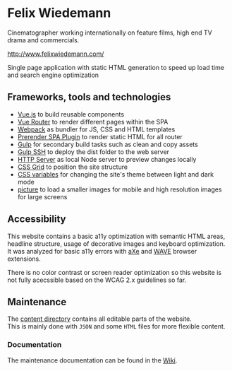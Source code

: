 # Felix Wiedemann

Cinematographer working internationally on feature films, high end TV drama and commercials. 

http://www.felixwiedemann.com/

Single page application with static HTML generation to speed up load time and search engine optimization

## Frameworks, tools and technologies

- [Vue.js](https://vuejs.org/) to build reusable components
- [Vue Router](https://router.vuejs.org/) to render different pages within the SPA
- [Webpack](https://webpack.js.org/) as bundler for JS, CSS and HTML templates
- [Prerender SPA Plugin](https://github.com/chrisvfritz/prerender-spa-plugin) to render static HTML for all router
- [Gulp](https://gulpjs.com/) for secondary build tasks such as clean and copy assets
- [Gulp SSH](https://github.com/teambition/gulp-ssh) to deploy the dist folder to the web server
- [HTTP Server](https://github.com/indexzero/http-server) as local Node server to preview changes locally
- [CSS Grid](https://developer.mozilla.org/en-US/docs/Web/CSS/CSS_Grid_Layout) to position the site structure
- [CSS variables](https://developer.mozilla.org/en-US/docs/Web/CSS/Using_CSS_variables) for changing the site's theme between light and dark mode
- [picture](https://developer.mozilla.org/en-US/docs/Web/HTML/Element/picture) to load a smaller images for mobile and high resolution images for large screens

## Accessibility

This website contains a basic a11y optimization with semantic HTML areas, headline structure, usage of decorative images and keyboard optimization. It was analyzed for basic a11y errors with [aXe](https://axe-core.org/) and [WAVE](https://chrome.google.com/webstore/detail/wave-evaluation-tool/jbbplnpkjmmeebjpijfedlgcdilocofh) browser extensions.

There is no color contrast or screen reader optimization so this website is not fully acecssible based on the WCAG 2.x guidelines so far. 

## Maintenance

The [content directory](https://github.com/agorilla/felixwiedemann/tree/master/content) contains all editable parts of the website.  
This is mainly done with `JSON` and some `HTML` files for more flexible content.

### Documentation 

The maintenance documentation can be found in the [Wiki](https://github.com/agorilla/felixwiedemann/wiki).
